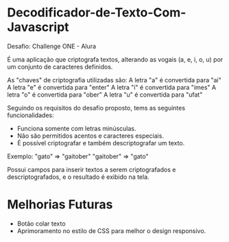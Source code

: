 # Decodificador-de-Texto-Com-Javascript
Desafio: Challenge ONE - Alura

É uma aplicação que criptografa textos, alterando as vogais (a, e, i, o, u) por um conjunto de caracteres definidos. 

As "chaves" de criptografia utilizadas são:
A letra "a" é convertida para "ai"
A letra "e" é convertida para "enter"
A letra "i" é convertida para "imes"
A letra "o" é convertida para "ober"
A letra "u" é convertida para "ufat"

Seguindo os requisitos do desafio proposto, tems as seguintes funcionalidades:
- Funciona somente com letras minúsculas.
- Não são permitidos acentos e caracteres especiais.
- É possível criptografar e também descriptografar um texto.

Exemplo:
"gato" => "gaitober"
"gaitober" => "gato"

Possui campos para inserir textos a serem criptografados e descriptografados, e o resultado é exibido na tela.

# Melhorias Futuras
-  Botão colar texto
-  Aprimoramento no estilo de CSS para melhor o design responsivo.
